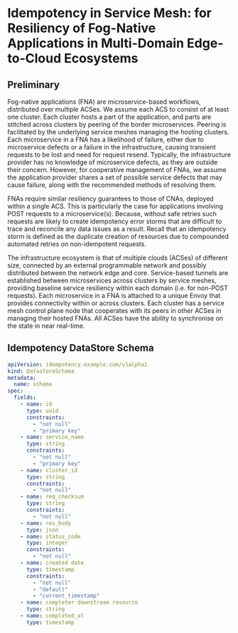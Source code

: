 # Idempotency in Service Mesh: for Resiliency of Fog-Native Applications in Multi-Domain Edge-to-Cloud Ecosystems

## Preliminary

Fog-native applications (FNA) are microservice-based workflows, distributed over multiple ACSes. We assume each ACS to consist of at least one cluster.
Each cluster hosts a part of the application, and parts are stitched across clusters by peering of the border microservices. Peering is facilitated by the underlying service meshes managing the hosting clusters.
Each microservice in a FNA has a likelihood of failure, either due to microservice defects or a failure in the infrastructure, causing transient requests to be lost and need for request resend. Typically, the infrastructure provider has no knowledge of microservice defects, as they are outside their concern.
However, for cooperative management of FNAs, we assume the application provider shares 
a set of possible service defects that may cause failure, along with the recommended methods of resolving them.

FNAs require similar resiliency guarantees to those of CNAs, deployed within a single ACS. This is particularly the case for applications involving POST requests to a microservice(s). Because, without safe retries such requests are likely to create idempotency error storms that are difficult to trace and reconcile any data issues as a result. Recall that an idempotency storm is defined as the duplicate creation of resources due to compounded automated retries on non-idempotent requests.

The infrastructure ecosystem is that of multiple clouds (ACSes) of different size, connected by an external programmable network and possibly distributed between the network edge and core.
Service-based tunnels are established between microservices across clusters by service meshes, providing baseline service resiliency within each domain (i.e. for non-POST requests). Each microservice in a FNA is attached to a unique Envoy that provides connectivity within or across clusters. Each cluster has a service mesh control plane node that cooperates with its peers in other ACSes in managing their hosted FNAs.
All ACSes have the ability to synchronise on the state in near real-time.

## Idempotency DataStore Schema

```yaml
apiVersion: idempotency.example.com/v1alpha1
kind: DatastoreSchema
metadata:
  name: schema
spec:
  fields:
    - name: id
      type: uuid
      constraints:
        - "not null"
        - "primary key"
    - name: service_name
      type: string
      constraints:
        - "not null"
        - "primary key"
    - name: cluster_id
      type: string
      constraints:
        - "not null"
    - name: req_checksum
      type: string
      constraints:
        - "not null"
    - name: res_body
      type: json
    - name: status_code
      type: integer
      constraints:
        - "not null"
    - name: created date
      type: timestamp
      constraints:
        - "not null"
        - "default"
        - "current_timestamp"
    - name: completer downstream resource
      type: string
    - name: completed_at
      type: timestamp
```
